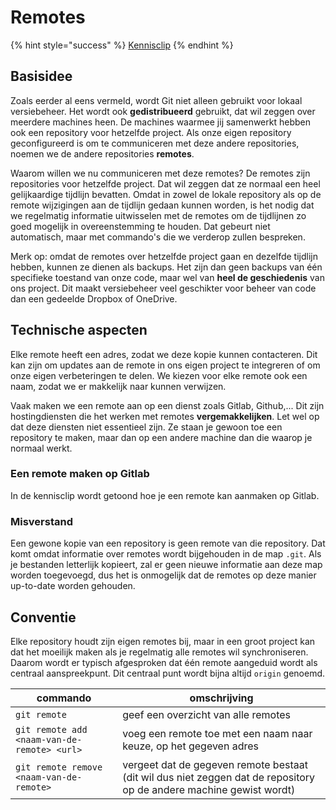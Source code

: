 # Remotes

{% hint style="success" %}
[Kennisclip](https://ap.cloud.panopto.eu/Panopto/Pages/Viewer.aspx?id=35b062c2-e33e-40a5-a027-adaf00b8079f)
{% endhint %}

## Basisidee

Zoals eerder al eens vermeld, wordt Git niet alleen gebruikt voor lokaal versiebeheer. Het wordt ook **gedistribueerd** gebruikt, dat wil zeggen over meerdere machines heen. De machines waarmee jij samenwerkt hebben ook een repository voor hetzelfde project. Als onze eigen repository geconfigureerd is om te communiceren met deze andere repositories, noemen we de andere repositories **remotes**.

Waarom willen we nu communiceren met deze remotes? De remotes zijn repositories voor hetzelfde project. Dat wil zeggen dat ze normaal een heel gelijkaardige tijdlijn bevatten. Omdat in zowel de lokale repository als op de remote wijzigingen aan de tijdlijn gedaan kunnen worden, is het nodig dat we regelmatig informatie uitwisselen met de remotes om de tijdlijnen zo goed mogelijk in overeenstemming te houden. Dat gebeurt niet automatisch, maar met commando's die we verderop zullen bespreken.

Merk op: omdat de remotes over hetzelfde project gaan en dezelfde tijdlijn hebben, kunnen ze dienen als backups. Het zijn dan geen backups van één specifieke toestand van onze code, maar wel van **heel de geschiedenis** van ons project. Dit maakt versiebeheer veel geschikter voor beheer van code dan een gedeelde Dropbox of OneDrive.

## Technische aspecten

Elke remote heeft een adres, zodat we deze kopie kunnen contacteren. Dit kan zijn om updates aan de remote in ons eigen project te integreren of om onze eigen verbeteringen te delen. We kiezen voor elke remote ook een naam, zodat we er makkelijk naar kunnen verwijzen.

Vaak maken we een remote aan op een dienst zoals Gitlab, Github,... Dit zijn hostingdiensten die het werken met remotes **vergemakkelijken**. Let wel op dat deze diensten niet essentieel zijn. Ze staan je gewoon toe een repository te maken, maar dan op een andere machine dan die waarop je normaal werkt.

### Een remote maken op Gitlab

In de kennisclip wordt getoond hoe je een remote kan aanmaken op Gitlab.

### Misverstand

Een gewone kopie van een repository is geen remote van die repository. Dat komt omdat informatie over remotes wordt bijgehouden in de map `.git`.  Als je bestanden letterlijk kopieert, zal er geen nieuwe informatie aan deze map worden toegevoegd, dus het is onmogelijk dat de remotes op deze manier up-to-date worden gehouden.

## Conventie

Elke repository houdt zijn eigen remotes bij, maar in een groot project kan dat het moeilijk maken als je regelmatig alle remotes wil synchroniseren. Daarom wordt er typisch afgesproken dat één remote aangeduid wordt als centraal aanspreekpunt. Dit centraal punt wordt bijna altijd `origin` genoemd.

| commando                                    | omschrijving                                                                                                        |
| ------------------------------------------- | ------------------------------------------------------------------------------------------------------------------- |
| `git remote`                                | geef een overzicht van alle remotes                                                                                 |
| `git remote add <naam-van-de-remote> <url>` | voeg een remote toe met een naam naar keuze, op het gegeven adres                                                   |
| `git remote remove <naam-van-de-remote>`    | vergeet dat de gegeven remote bestaat (dit wil dus niet zeggen dat de repository op de andere machine gewist wordt) |
